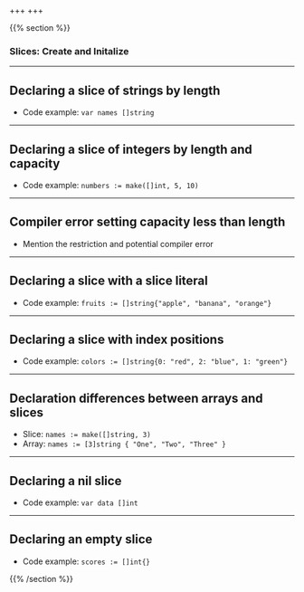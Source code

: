 +++
+++

{{% section %}}

### Slices: Create and Initalize
<!-- TODO: Needs work -->
---
## Declaring a slice of strings by length
- Code example: `var names []string`

---
## Declaring a slice of integers by length and capacity
- Code example: `numbers := make([]int, 5, 10)`

---
## Compiler error setting capacity less than length
- Mention the restriction and potential compiler error

---
## Declaring a slice with a slice literal
- Code example: `fruits := []string{"apple", "banana", "orange"}`

---
## Declaring a slice with index positions
- Code example: `colors := []string{0: "red", 2: "blue", 1: "green"}`

---
## Declaration differences between arrays and slices
- Slice: `names := make([]string, 3)`
- Array: `names := [3]string { "One", "Two", "Three" }`

---
## Declaring a nil slice
- Code example: `var data []int`

---
## Declaring an empty slice
- Code example: `scores := []int{}`


{{% /section %}}